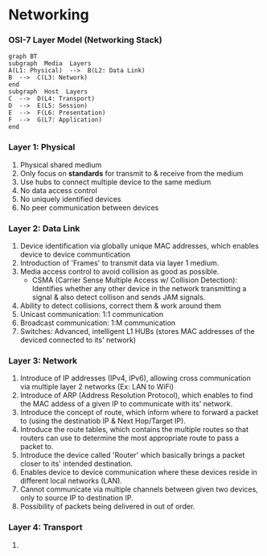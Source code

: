 
# Networking

### OSI-7 Layer Model (Networking Stack)

```mermaid
graph BT
subgraph  Media  Layers
A(L1: Physical)  -->  B(L2: Data Link)
B  -->  C(L3: Network)
end
subgraph  Host  Layers
C  -->  D(L4: Transport)
D  -->  E(L5: Session)
E  -->  F(L6: Presentation)
F  -->  G(L7: Application)
end
```

### Layer 1: Physical
1. Physical shared medium
2. Only focus on **standards** for transmit to & receive from the medium
3. Use hubs to connect multiple device to the same medium
4. No data access control
5. No uniquely identified devices
6. No peer communication between devices

### Layer 2: Data Link

1. Device identification via globally unique MAC addresses, which enables device to device communtication
2. Introduction of 'Frames' to transmit data via layer 1 medium.
3. Media access control to avoid collision as good as possible.
	- CSMA (Carrier Sense Multiple Access w/ Collision Detection): Identifies whether any other device in the network transmitting a signal & also detect collison and sends JAM signals.
4. Ability to detect collisions, correct them & work around them
5. Unicast communication: 1:1 communication
6. Broadcast communication: 1:M communication
7. Switches: Advanced, intelligent L1 HUBs (stores MAC addresses of the deviced connected to its' network)

### Layer 3: Network
1. Introduce of IP addresses (IPv4, IPv6), allowing cross communication via multiple layer 2 networks (Ex: LAN to WiFi)
2. Introduce of ARP (Address Resolution Protocol), which enables to find the MAC addess of a given IP to communicate with its' network.
3. Introduce the concept of route, which inform where to forward a packet to (using the destinatiob IP & Next Hop/Target IP).
4. Introduce the route tables, which contains the multiple routes so that routers can use to determine the most appropriate route to pass a packet to.
5. Introduce the device called 'Router' which basically brings a packet closer to its' intended destination.
6. Enables device to device communication where these devices reside in different local networks (LAN).
7. Cannot communicate via multiple channels between given two devices, only to source IP to destination IP.
8. Possibility of packets being delivered in out of order.

### Layer 4: Transport
1. 
